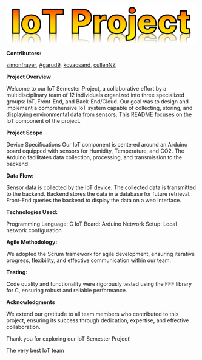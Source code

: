 ![IoT Base logo](proj_pages/images/IoTBase.png)

**Contributors:**

[simonfrayer]( https://github.com/simonfrayer ), [Agarud9](https://github.com/Agarud9), [kovacsand]( https://github.com/kovacsand ), [cullenNZ](https://github.com/JcullenNZ)


**Project Overview**

Welcome to our IoT Semester Project, a collaborative effort by a multidisciplinary team of 12 individuals organized into three specialized groups: IoT, Front-End, and Back-End/Cloud. Our goal was to design and implement a comprehensive IoT system capable of collecting, storing, and displaying environmental data from sensors. This README focuses on the IoT component of the project.

**Project Scope**

Device Specifications
Our IoT component is centered around an Arduino board equipped with sensors for Humidity, Temperature, and CO2. The Arduino facilitates data collection, processing, and transmission to the backend.

**Data Flow:**

Sensor data is collected by the IoT device.
The collected data is transmitted to the backend.
Backend stores the data in a database for future retrieval.
Front-End queries the backend to display the data on a web interface.

**Technologies Used:**

Programming Language: C
IoT Board: Arduino
Network Setup: Local network configuration

**Agile Methodology:**

We adopted the Scrum framework for agile development, ensuring iterative progress, flexibility, and effective communication within our team.

**Testing:**

Code quality and functionality were rigorously tested using the FFF library for C, ensuring robust and reliable performance.

**Acknowledgments**

We extend our gratitude to all team members who contributed to this project, ensuring its success through dedication, expertise, and effective collaboration.

Thank you for exploring our IoT Semester Project!

The very best IoT team
